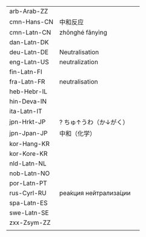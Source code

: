 | | | |
|-|-|-|
| arb-Arab-ZZ |  |  |
| cmn-Hans-CN | 中和反应 |  |
| cmn-Latn-CN | zhōnghé fǎnyìng |  |
| dan-Latn-DK |  |  |
| deu-Latn-DE | Neutralisation |  |
| eng-Latn-US | neutralization |  |
| fin-Latn-FI |  |  |
| fra-Latn-FR | neutralisation |  |
| heb-Hebr-IL |  |  |
| hin-Deva-IN |  |  |
| ita-Latn-IT |  |  |
| jpn-Hrkt-JP | ? ちゅ↑うわ（か↓がく） |  |
| jpn-Jpan-JP | 中和（化学） |  |
| kor-Hang-KR |  |  |
| kor-Kore-KR |  |  |
| nld-Latn-NL |  |  |
| nob-Latn-NO |  |  |
| por-Latn-PT |  |  |
| rus-Cyrl-RU | реа́кция нейтрализа́ции |  |
| spa-Latn-ES |  |  |
| swe-Latn-SE |  |  |
| zxx-Zsym-ZZ |  |  |
|  |  |  |
